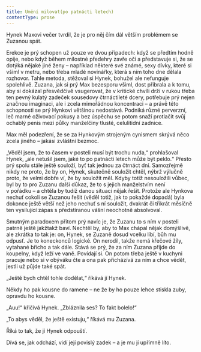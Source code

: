 ```yaml
---
title: Umění milovat(po patnácti letech)
contentType: prose
---
```


Hynek Maxovi večer tvrdil, že je pro něj čím dál větším problémem se Zuzanou spát.

Erekce je prý schopen už pouze ve dvou případech: když se předtím hodně opije, nebo když během milostné předehry zavře oči a představuje si, že se dotýká nějaké jiné ženy – například některé své známé, sexy dívky, které si všiml v metru, nebo třeba mladé novinářky, která s ním toho dne dělala rozhovor. Tahle metoda, stěžoval si Hynek, bohužel ale nefunguje spolehlivě. Zuzana, jak si prý Max bezesporu všiml, dost přibrala a k tomu, aby si dokázal přesvědčivě vsugerovat, že v kritické chvíli drží v rukou třeba ten pevný kulatý zadeček sousedovy čtrnáctileté dcery, potřebuje prý nejen značnou imaginaci, ale i zcela mimořádnou koncentraci – a právě této schopnosti se prý Hynkovi většinou nedostává. Podniká různé perverzní, leč marné oživovací pokusy a bez úspěchu se potom snaží protlačit svůj ochablý penis mezi půlky manželčiny tlusté, celulitidní zadnice.

Max měl podezření, že se za Hynkovým strojeným cynismem skrývá něco zcela jiného – jakási zvláštní bezmoc.

„Věděl jsem, že to časem v posteli musí být trochu nuda,“ prohlašoval Hynek, „ale netušil jsem, jaké to po patnácti letech může být peklo.“ Přesto prý spolu stále ještě souloží, byť tak jednou za čtrnáct dní. Samozřejmě nikdy ne proto, že by on, Hynek, skutečně souložit chtěl, nýbrž výlučně proto, že velmi dobře ví, že by souložit měl. Kdyby totiž nesouložili vůbec, byl by to pro Zuzanu další důkaz, že to s jejich manželstvím není v pořádku – a chtěla by tudíž danou situaci nějak řešit. Protože ale Hynkova nechuť cokoli se Zuzanou řešit (věděl totiž, jak to pokaždé dopadá) byla dokonce ještě větší než jeho nechuť s ní souložit, dvakrát či třikrát měsíčně ten vysilující zápas s předstíranou vášní neochotně absolvoval.

Smutným paradoxem přitom prý navíc je, že Zuzanu to s ním v posteli patrně ještě jakžtakž baví. Nechtěl by, aby to Max chápal nějak domýšlivě, ale zkrátka to tak je: on, Hynek, se Zuzaně dosud vcelku líbí, bůh mu odpusť. Je to koneckonců logické. On nerodil, takže nemá křečové žíly, vytahané břicho a tak dále. Stává se prý, že za ním Zuzana přijde do koupelny, když leží ve vaně. Povídají si. On potom třeba ještě v kuchyni pracuje nebo si v obýváku čte a ona pak přicházívá za ním a chce vědět, jestli už půjde také spát.

„Ještě bych chtěl tohle dodělat,“ říkává jí Hynek.

Někdy ho pak kousne do ramene – ne že by ho pouze lehce stiskla zuby, opravdu ho kousne.

„Auu!“ křičívá Hynek. „Zbláznila ses? To fakt bolelo!“

„To abys věděl, že ještě existuju,“ říkává mu Zuzana.

Říká to tak, že jí Hynek odpouští.

Dívá se, jak odchází, vidí její povislý zadek – a je mu jí upřímně líto.
